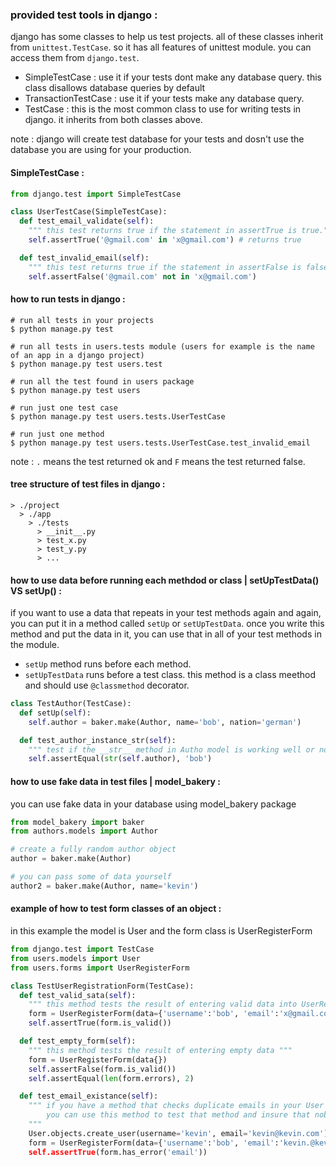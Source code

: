 ### provided test tools in django :
django has some classes to help us test projects. all of these classes inherit from `unittest.TestCase`. so it has all features of unittest module.
you can access them from `django.test`.
* SimpleTestCase : use it if your tests dont make any database query. this class disallows database queries by default
* TransactionTestCase : use it if your tests make any database query.
* TestCase : this is the most common class to use for writing tests in django. it inherits from both classes above.

note : django will create test database for your tests and dosn't use the database you are using for your production.



#### SimpleTestCase :
```python
from django.test import SimpleTestCase

class UserTestCase(SimpleTestCase):
  def test_email_validate(self):
    """ this test returns true if the statement in assertTrue is true."""
    self.assertTrue('@gmail.com' in 'x@gmail.com') # returns true

  def test_invalid_email(self):
    """ this test returns true if the statement in assertFalse is false."""
    self.assertFalse('@gmail.com' not in 'x@gmail.com')
```

#### how to run tests in django :
```shell
# run all tests in your projects
$ python manage.py test

# run all tests in users.tests module (users for example is the name of an app in a django project)
$ python manage.py test users.test

# run all the test found in users package
$ python manage.py test users

# run just one test case
$ python manage.py test users.tests.UserTestCase

# run just one method
$ python manage.py test users.tests.UserTestCase.test_invalid_email
```
note : `.` means the test returned ok and `F` means the test returned false.

#### tree structure of test files in django :
```
> ./project
  > ./app
    > ./tests
      > __init__.py
      > test_x.py
      > test_y.py
      > ...
```


#### how to use data before running each methdod or class | setUpTestData() VS setUp()  :
if you want to use a data that repeats in your test methods again and again, you can put it in a method called `setUp` or `setUpTestData`.
once you write this method and put the data in it, you can use that in all of your test methods in the module.
* `setUp` method runs before each method.
* `setUpTestData` runs before a test class. this method is a class meethod and should use `@classmethod` decorator.

```python
class TestAuthor(TestCase):
  def setUp(self):
    self.author = baker.make(Author, name='bob', nation='german')

  def test_author_instance_str(self):
    """ test if the __str__ method in Autho model is working well or not """
    self.assertEqual(str(self.author), 'bob')
```

#### how to use fake data in test files | model_bakery :
you can use fake data in your database using model_bakery package
```python
from model_bakery import baker
from authors.models import Author

# create a fully random author object
author = baker.make(Author)

# you can pass some of data yourself
author2 = baker.make(Author, name='kevin')
```

#### example of how to test form classes of an object :
in this example the model is User and the form class is UserRegisterForm
```python
from django.test import TestCase
from users.models import User
from users.forms import UserRegisterForm

class TestUserRegistrationForm(TestCase):
  def test_valid_sata(self):
    """ this method tests the result of entering valid data into UserRegisterForm class"""
    form = UserRegisterForm(data={'username':'bob', 'email':'x@gmail.com'})
    self.assertTrue(form.is_valid())

  def test_empty_form(self):
    """ this method tests the result of entering empty data """
    form = UserRegisterForm(data{})
    self.assertFalse(form.is_valid())
    self.assertEqual(len(form.errors), 2)

  def test_email_existance(self):
    """ if you have a method that checks duplicate emails in your User model,
        you can use this method to test that method and insure that nobody can enter duplicate email
    """
    User.objects.create_user(username='kevin', email='kevin@kevin.com')
    form = UserRegisterForm(data={'username':'bob', 'email':'kevin.@kevin.com''})
    self.assertTrue(form.has_error('email'))
  

```
